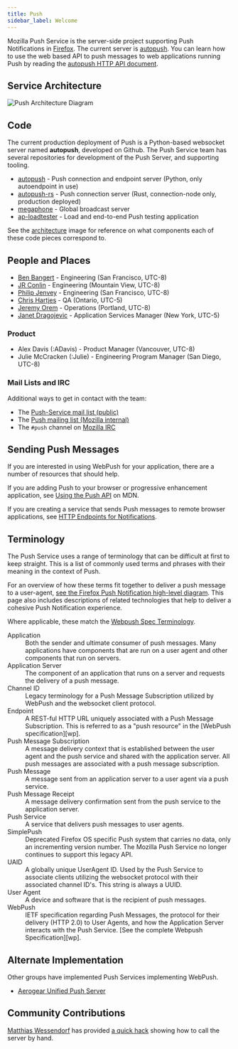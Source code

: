 ```yaml
---
title: Push
sidebar_label: Welcome
---
```


Mozilla Push Service is the server-side project supporting Push Notifications in
[Firefox][ffx]. The current server is
[autopush](https://github.com/mozilla-services/autopush). You can
learn how to use the web based API to push messages to web
applications running Push by reading the [autopush HTTP API
document](https://autopush.readthedocs.io/en/latest/http.html).

## Service Architecture

![Push Architecture Diagram](assets/push_architecture.svg)

## Code

The current production deployment of Push is a Python-based websocket server
named **autopush**, developed on Github. The Push Service team has several
repositories for development of the Push Server, and supporting tooling.

- [autopush](https://github.com/mozilla-services/autopush) - Push connection
  and endpoint server (Python, only autoendpoint in use)
- [autopush-rs](https://github.com/mozilla-services/autopush-rs) - Push connection
  server (Rust, connection-node only, production deployed)
- [megaphone](https://github.com/mozilla-services/megaphone) - Global broadcast
  server
- [ap-loadtester](https://github.com/mozilla-services/ap-loadtester/) - Load and
  end-to-end Push testing application

See the [architecture](#architecture) image for reference on what components
each of these code pieces correspond to.

## People and Places

* [Ben Bangert](https://github.com/bbangert) - Engineering (San Francisco, UTC-8)
* [JR Conlin](https://github.com/jrconlin) - Engineering (Mountain View, UTC-8)
* [Philip Jenvey](https://github.com/pjenvey) - Engineering (San Francisco, UTC-8)
* [Chris Hartjes](https://github.com/chartjes) - QA (Ontario, UTC-5)
* [Jeremy Orem](https://github.com/oremj) - Operations (Portland, UTC-8)
* [Janet Dragojevic](https://github.com/jdragojevic) - Application Services Manager (New York, UTC-5)

### Product

* Alex Davis (:ADavis) - Product Manager (Vancouver, UTC-8)
* Julie McCracken (:Julie) - Engineering Program Manager (San Diego, UTC-8)

### Mail Lists and IRC

Additional ways to get in contact with the team:

* The [Push-Service mail list (public)](https://groups.google.com/a/mozilla.com/forum/#!forum/push-service)
* The [Push mailing list (Mozilla internal)](http://groups.google.com/a/mozilla.com/group/push/)
* The `#push` channel on [Mozilla IRC](https://wiki.mozilla.org/IRC)

## Sending Push Messages

If you are interested in using WebPush for your application, there are
a number of resources that should help.

If you are adding Push to your browser or progressive enhancement
application, see [Using the Push
API](https://developer.mozilla.org/en-US/docs/Web/API/Push_API/Using_the_Push_API)
on MDN.

If you are creating a service that sends Push messages to remote
browser applications, see [HTTP Endpoints for
Notifications](https://autopush.readthedocs.io/en/latest/http.html).

## Terminology

The Push Service uses a range of terminology that can be difficult at first to
keep straight. This is a list of commonly used terms and phrases with their
meaning in the context of Push.

For an overview of how these terms fit together to deliver a push message to a
user-agent, [see the Firefox Push Notification high-level
diagram](https://wiki.mozilla.org/Firefox/Push_Notifications#Technologies). This
page also includes descriptions of related technologies that help to deliver a
cohesive Push Notification experience.

Where applicable, these match the [Webpush Spec Terminology][wpst].

<dl>
    <dt>Application</dt>
    <dd>Both the sender and ultimate consumer of push messages. Many applications
  have components that are run on a user agent and other components that run on
  servers.</dd>
    <dt>Application Server</dt>
    <dd>The component of an application that runs on a server and requests the
  delivery of a push message.</dd>
    <dt>Channel ID</dt>
    <dd>Legacy terminology for a Push Message Subscription utilized by WebPush and
  the websocket client protocol.</dd>
    <dt>Endpoint</dt>
    <dd>A REST-ful HTTP URL uniquely associated with a Push Message Subscription. This
  is referred to as a "push resource" in the [WebPush specification][wp].</dd>
    <dt>Push Message Subscription</dt>
    <dd>A message delivery context that is established between the user agent and the
  push service and shared with the application server.  All push messages are
  associated with a push message subscription.</dd>
    <dt>Push Message</dt>
    <dd>A message sent from an application server to a user agent via a push service.</dd>
    <dt>Push Message Receipt</dt>
    <dd>A message delivery confirmation sent from the push service to the application
  server.</dd>
    <dt>Push Service</dt>
    <dd>A service that delivers push messages to user agents.</dd>
    <dt>SimplePush</dt>
    <dd>Deprecated Firefox OS specific Push system that carries no data, only an incrementing
  version number. The Mozilla Push Service no longer continues to support this legacy API.</dd>
    <dt>UAID</dt>
    <dd>A globally unique UserAgent ID. Used by the Push Service to associate clients
  utilizing the websocket protocol with their associated channel ID's. This
  string is always a UUID.</dd>
    <dt>User Agent</dt>
    <dd>A device and software that is the recipient of push messages.</dd>
    <dt>WebPush</dt>
    <dd>IETF specification regarding Push Messages, the protocol for their delivery
  (HTTP 2.0) to User Agents, and how the Application Server interacts with the
  Push Service. [See the complete Webpush Specification][wp].</dd>
</dl>

## Alternate Implementation

Other groups have implemented Push Services implementing WebPush.

- [Aerogear Unified Push Server](
https://github.com/aerogear/aerogear-unifiedpush-server)

## Community Contributions

[Matthias Wessendorf](https://gist.github.com/matzew) has provided [a quick
hack](https://gist.github.com/matzew/cbda360d72eaaef75971) showing how to call
the server by hand.

[wpst]: https://tools.ietf.org/html/draft-ietf-webpush-protocol-01#section-1.1
[wp]: https://webpush-wg.github.io/webpush-protocol/
[ffx]: https://www.mozilla.org/en-US/firefox/
